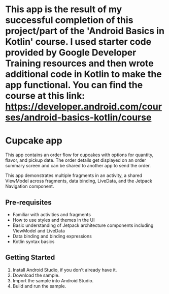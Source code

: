 This app is the result of my successful completion of this project/part of the 'Android Basics in Kotlin' course. I used starter code provided by Google Developer Training resources and then wrote additional code in Kotlin to make the app functional. You can find the course at this link: https://developer.android.com/courses/android-basics-kotlin/course
==================================

Cupcake app
=================================

This app contains an order flow for cupcakes with options for quantity, flavor, and pickup date.
The order details get displayed on an order summary screen and can be shared to another app to
send the order.

This app demonstrates multiple fragments in an activity, a shared ViewModel across fragments,
data binding, LiveData, and the Jetpack Navigation component.


Pre-requisites
--------------
* Familiar with activities and fragments
* How to use styles and themes in the UI
* Basic understanding of Jetpack architecture components including ViewModel and LiveData
* Data binding and binding expressions
* Kotlin syntax basics


Getting Started
---------------
1. Install Android Studio, if you don't already have it.
2. Download the sample.
3. Import the sample into Android Studio.
4. Build and run the sample.
